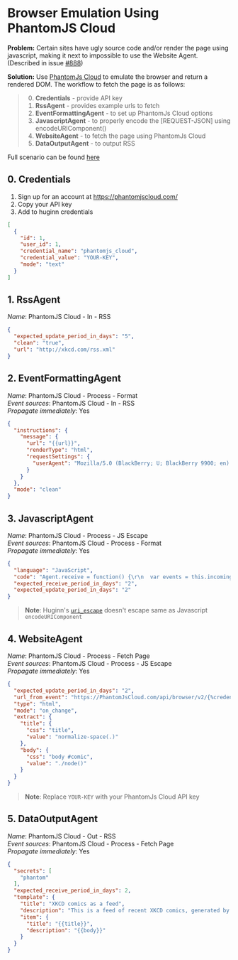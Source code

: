 # Browser Emulation Using PhantomJS Cloud

**Problem:** Certain sites have ugly source code and/or render the page using javascript, making it next to impossible to use the Website Agent. (Described in issue [#888](https://github.com/cantino/huginn/issues/888))

**Solution:** Use [PhantomJs Cloud](https://phantomjscloud.com/) to emulate the browser and return a rendered DOM. The workflow to fetch the page is as follows:

> 0. **Credentials** - provide API key
> 1. **RssAgent** - provides example urls to fetch
> 2. **EventFormattingAgent** - to set up PhantomJs Cloud options
> 3. **JavascriptAgent** - to properly encode the [REQUEST-JSON] using encodeURIComponent()
> 4. **WebsiteAgent** - to fetch the page using PhantomJs Cloud
> 5. **DataOutputAgent** - to output RSS

Full scenario can be found [here](http://pastebin.com/baRFN44H)

## 0. Credentials

1. Sign up for an account at https://phantomjscloud.com/
2. Copy your API key
3. Add to huginn credentials

``` json
[
  {
    "id": 1,
    "user_id": 1,
    "credential_name": "phantomjs_cloud",
    "credential_value": "YOUR-KEY",
    "mode": "text"
  }
]
```

## 1. RssAgent

_Name_: PhantomJS Cloud - In - RSS  
``` json
{
  "expected_update_period_in_days": "5",
  "clean": "true",
  "url": "http://xkcd.com/rss.xml"
}
```

## 2. EventFormattingAgent 

_Name_: PhantomJS Cloud - Process - Format    
_Event sources_: PhantomJS Cloud - In - RSS   
_Propagate immediately_: Yes  

``` json
{
  "instructions": {
    "message": {
      "url": "{{url}}",
      "renderType": "html",
      "requestSettings": {
        "userAgent": "Mozilla/5.0 (BlackBerry; U; BlackBerry 9900; en) AppleWebKit/534.11+ (KHTML, like Gecko) Version/7.1.0.346 Mobile Safari/534.11+"
      }
    }
  },
  "mode": "clean"
}
```


## 3. JavascriptAgent 

_Name_: PhantomJS Cloud - Process - JS Escape  
_Event sources_: PhantomJS Cloud - Process - Format  
_Propagate immediately_: Yes  

``` json
{
  "language": "JavaScript",
  "code": "Agent.receive = function() {\r\n  var events = this.incomingEvents();\r\n  for(var i = 0; i < events.length; i++) {\r\n    var js = JSON.stringify(events[i].payload.message);\r\n    this.log('Message to escape: ' + js);\r\n    this.createEvent({ 'url': encodeURIComponent(js) });\r\n    var callCount = this.memory('callCount') || 0;\r\n    this.memory('callCount', callCount + 1);\r\n  }\r\n}",
  "expected_receive_period_in_days": "2",
  "expected_update_period_in_days": "2"
}
```

> __Note__: Huginn's [`uri_escape`](https://github.com/cantino/huginn/wiki/Formatting-Events-using-Liquid) doesn't escape same as Javascript `encodeURIComponent`


## 4. WebsiteAgent 

_Name_: PhantomJS Cloud - Process - Fetch Page  
_Event sources_: PhantomJS Cloud - Process - JS Escape  
_Propagate immediately_: Yes  
``` json
{
  "expected_update_period_in_days": "2",
  "url_from_event": "https://PhantomJsCloud.com/api/browser/v2/{%credential phantomjs_cloud%}/?request={{url}}",
  "type": "html",
  "mode": "on_change",
  "extract": {
    "title": {
      "css": "title",
      "value": "normalize-space(.)"
    },
    "body": {
      "css": "body #comic",
      "value": "./node()"
    }
  }
}
```

> __Note__: Replace `YOUR-KEY` with your PhantomJs Cloud API key

## 5. DataOutputAgent 

_Name_: PhantomJS Cloud - Out - RSS  
_Event sources_: PhantomJS Cloud - Process - Fetch Page    
_Propagate immediately_: Yes  
``` json
{
  "secrets": [
    "phantom"
  ],
  "expected_receive_period_in_days": 2,
  "template": {
    "title": "XKCD comics as a feed",
    "description": "This is a feed of recent XKCD comics, generated by Huginn",
    "item": {
      "title": "{{title}}",
      "description": "{{body}}"
    }
  }
}
```